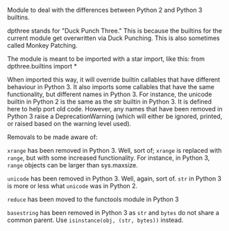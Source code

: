 Module to deal with the differences between Python 2 and Python 3 builtins.

dpthree stands for "Duck Punch Three." This is because the builtins for the
current module get overwritten via Duck Punching. This is also sometimes called
Monkey Patching.

The module is meant to be imported with a star import, like this:
    from dpthree.builtins import *

When imported this way, it will override builtin callables that have different
behaviour in Python 3. It also imports some callables that have the same
functionality, but different names in Python 3. For instance, the unicode
builtin in Python 2 is the same as the str builtin in Python 3. It is defined
here to help port old code. However, any names that have been removed in
Python 3 raise a DeprecationWarning (which will either be ignored, printed, or
raised based on the warning level used).

Removals to be made aware of:

`xrange` has been removed in Python 3. Well, sort of; `xrange` is replaced with
`range`, but with some increased functionality. For instance, in Python 3,
`range` objects can be larger than sys.maxsize.

`unicode` has been removed in Python 3. Well, again, sort of. `str` in Python 3
is more or less what `unicode` was in Python 2.

`reduce` has been moved to the functools module in Python 3

`basestring` has been removed in Python 3 as `str` and `bytes` do not share a 
common parent. Use `isinstance(obj, (str, bytes))` instead.